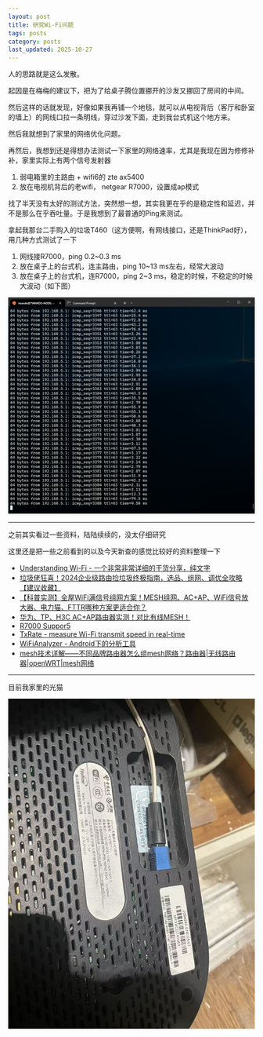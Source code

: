 ```yaml
---
layout: post
title: 研究Wi-Fi问题
tags: posts
category: posts
last_updated: 2025-10-27
---
```


人的思路就是这么发散。

起因是在梅梅的建议下，把为了给桌子腾位置挪开的沙发又挪回了房间的中间。

然后这样的话就发现，好像如果我再铺一个地毯，就可以从电视背后（客厅和卧室的墙上）的网线口拉一条明线，穿过沙发下面，走到我台式机这个地方来。

然后我就想到了家里的网络优化问题。

再然后，我想到还是得想办法测试一下家里的网络速率，尤其是我现在因为修修补补，家里实际上有两个信号发射器
1. 弱电箱里的主路由 + wifi6的 zte ax5400
2. 放在电视机背后的老wifi， netgear R7000，设置成ap模式

找了半天没有太好的测试方法，突然想一想，其实我更在乎的是稳定性和延迟，并不是那么在乎吞吐量。于是我想到了最普通的Ping来测试。

拿起我那台二手购入的垃圾T460（这方便啊，有网线接口，还是ThinkPad好），用几种方式测试了一下

1. 网线接R7000，ping 0.2~0.3 ms
2. 放在桌子上的台式机，连主路由，ping 10~13 ms左右，经常大波动
3. 放在桌子上的台式机，连R7000，ping 2~3 ms，稳定的时候，不稳定的时候大波动（如下图）

![](/images/2025-10-27/ping.png)

---

之前其实看过一些资料，陆陆续续的，没太仔细研究

这里还是把一些之前看到的以及今天新查的感觉比较好的资料整理一下

- [Understanding Wi-Fi - 一个非常非常详细的干货分享，纯文字](https://www.wiisfi.com/)
- [垃圾佬狂喜！2024企业级路由捡垃圾终极指南，选品、组网、调优全攻略【建议收藏】](https://www.bilibili.com/video/BV13i421a7Tj/?spm_id_from=333.337.search-card.all.click&vd_source=2c3b1cf87d67c244536d57d4d5b68285)
- [【科普实测】全屋WiFi满信号组网方案！MESH组网、AC+AP、WiFi信号放大器、电力猫、FTTR哪种方案更适合你？](https://www.youtube.com/watch?v=Hqof2IJ6QMg)
- [华为、TP、H3C AC+AP路由器实测！对比有线MESH！](https://www.youtube.com/watch?v=TdQ2BE221aM)
- [R7000 Suppor5](https://support.netgear.com/support/product/r7000#docs)
- [TxRate - measure Wi-Fi transmit speed in real-time](https://www.duckware.com/txrate/index.html)
- [WiFiAnalyzer - Android下的分析工具](https://github.com/VREMSoftwareDevelopment/WiFiAnalyzer)
- [mesh技术详解——不同品牌路由器怎么组mesh网络？路由器|无线路由器|openWRT|mesh网络](https://www.youtube.com/watch?v=zBoRFh8xTks)

--- 

目前我家里的光猫

![](/images/2025-10-27/gateway.jpg)